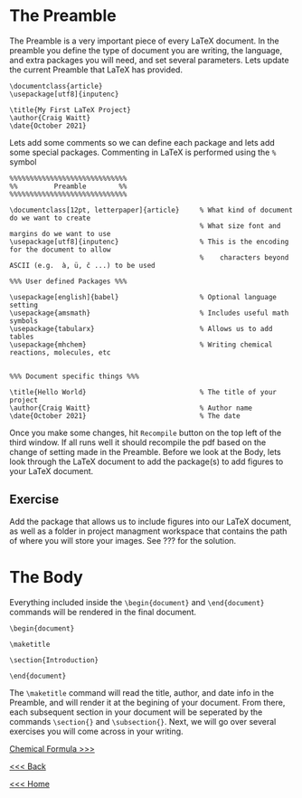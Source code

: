 # The Preamble 
The Preamble is a very important piece of every LaTeX document. In the preamble you define the type of document you are writing, the language, and extra packages you will need, and set several parameters. Lets update the current Preamble that LaTeX has provided.

```
\documentclass{article}
\usepackage[utf8]{inputenc}

\title{My First LaTeX Project}
\author{Craig Waitt}
\date{October 2021}
```

Lets add some comments so we can define each package and lets add some special packages. Commenting in LaTeX is performed using the `%` symbol

```
%%%%%%%%%%%%%%%%%%%%%%%%%%%%%
%%         Preamble        %%
%%%%%%%%%%%%%%%%%%%%%%%%%%%%%

\documentclass[12pt, letterpaper]{article}     % What kind of document do we want to create
                                               % What size font and margins do we want to use
\usepackage[utf8]{inputenc}                    % This is the encoding for the document to allow 
                                               %    characters beyond ASCII (e.g.  à, ü, č ...) to be used

%%% User defined Packages %%%

\usepackage[english]{babel}                    % Optional language setting
\usepackage{amsmath}                           % Includes useful math symbols
\usepackage{tabularx}                          % Allows us to add tables
\usepackage{mhchem}                            % Writing chemical reactions, molecules, etc


%%% Document specific things %%%

\title{Hello World}                            % The title of your project            
\author{Craig Waitt}                           % Author name
\date{October 2021}                            % The date
```

Once you make some changes, hit `Recompile` button on the top left of the third window. If all runs well it should recompile the pdf based on the change of setting made in the Preamble. Before we look at the Body, lets look through the LaTeX document to add the package(s) to add figures to your LaTeX document.

## Exercise
Add the package that allows us to include figures into our LaTeX document, as well as a folder in project managment workspace that contains the path of where you will store your images. See ??? for the solution.

# The Body
Everything included inside the `\begin{document}` and `\end{document}` commands will be rendered in the final document.

```
\begin{document}

\maketitle

\section{Introduction}

\end{document}
``` 

The `\maketitle` command will read the title, author, and date info in the Preamble, and will render it at the begining of your document. From there, each subsequent section in your document will be seperated by the commands `\section{}` and `\subsection{}`. Next, we will go over several exercises you will come across in your writing.

[Chemical Formula >>>](chem-form.md)

[<<< Back](start.md)

[<<< Home](../README.md)
